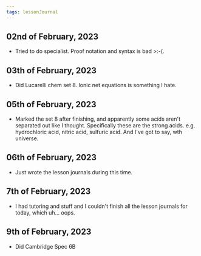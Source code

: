 ```yaml
---
tags: lessonJournal 
---
```


## 02nd of February, 2023

- Tried to do specialist. Proof notation and syntax is bad >:-(.

## 03th of February, 2023

- Did Lucarelli chem set 8. Ionic net equations is something I hate.

## 05th of February, 2023

- Marked the set 8 after finishing, and apparently some acids aren't separated out like I thought. Specifically these are the strong acids. e.g. hydrochloric acid, nitric acid, sulfuric acid. And I've got to say, wth universe.

## 06th of February, 2023

- Just wrote the lesson journals during this time.

## 7th of February, 2023

- I had tutoring and stuff and I couldn't finish all the lesson journals for today, which uh... oops.

## 9th of February, 2023

- Did Cambridge Spec 6B
